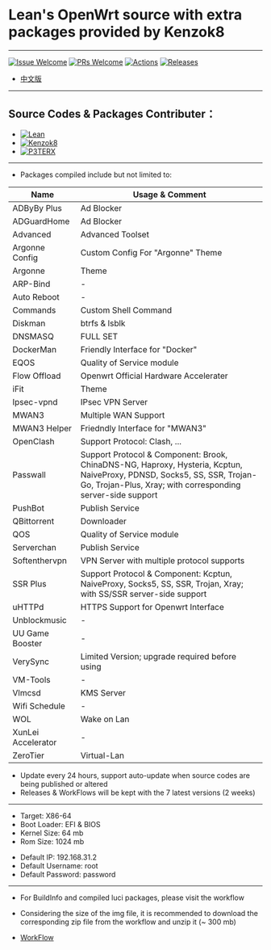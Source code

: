 # Lean's OpenWrt source with extra packages provided by Kenzok8

----

[1]: https://img.shields.io/badge/Issue-Welcome-brightgreen
[2]: https://github.com/Neurotoxin0/OpenWrt/issues/new
[3]: https://img.shields.io/badge/PRs-Welcome-brightgreen
[4]: https://github.com/Neurotoxin0/OpenWrt/pulls
[5]: https://img.shields.io/github/workflow/status/Neurotoxin0/OpenWrt/Project%20Openwrt%20CL
[6]: https://github.com/Neurotoxin0/OpenWrt/actions
[7]: https://img.shields.io/github/v/release/Neurotoxin0/OpenWrt
[8]: https://github.com/Neurotoxin0/OpenWrt/releases

[![Issue Welcome][1]][2]
[![PRs Welcome][3]][4]
[![Actions][5]][6]
[![Releases][7]][8]
- [中文版](https://github.com/Neurotoxin0/OpenWrt/blob/master/README.md "中文版")

----

## Source Codes & Packages Contributer：
+ [![Lean](https://img.shields.io/badge/OpenWrt%20Source%20Code-Lean-brightgreen?style=flat-square&logo=appveyor)](https://github.com/coolsnowwolf/lede) 
+ [![Kenzok8](https://img.shields.io/badge/OpenWrt%20Extra%20Packages-Kenzok8-brightgreen?style=flat-square&logo=appveyor)](https://github.com/kenzok8/openwrt-packages) 
+ [![P3TERX](https://img.shields.io/badge/Github%20WorkFlow%20Auto%20Build-P3TERX-brightgreen?style=flat-square&logo=appveyor)](https://github.com/P3TERX/Actions-OpenWrt)

----

+ Packages compiled include but not limited to: 

|Name|Usage & Comment
-|-
|ADByBy Plus|Ad Blocker|
|ADGuardHome|Ad Blocker|
|Advanced|Advanced Toolset|
|Argonne Config|Custom Config For "Argonne" Theme|
|Argonne|Theme|
|ARP-Bind|-|
|Auto Reboot|-|
|Commands|Custom Shell Command|
|Diskman|btrfs & lsblk|
|DNSMASQ|FULL SET|
|DockerMan|Friendly Interface for "Docker"|
|EQOS|Quality of Service module|
|Flow Offload|Openwrt Official Hardware Accelerater|
|iFit|Theme|
|Ipsec-vpnd|IPsec VPN Server|
|MWAN3|Multiple WAN Support|
|MWAN3 Helper|Friedndly Interface for "MWAN3"|
|OpenClash|Support Protocol: Clash, ...|
|Passwall|Support Protocol & Component: Brook, ChinaDNS-NG, Haproxy, Hysteria, Kcptun, NaiveProxy, PDNSD, Socks5, SS, SSR, Trojan-Go, Trojan-Plus, Xray; with corresponding server-side support|
|PushBot|Publish Service|
|QBittorrent|Downloader|
|QOS|Quality of Service module|
|Serverchan|Publish Service|
|Softenthervpn|VPN Server with multiple protocol supports|
|SSR Plus|Support Protocol & Component: Kcptun, NaiveProxy, Socks5, SS, SSR, Trojan, Xray; with SS/SSR server-side support|
|uHTTPd|HTTPS Support for Openwrt Interface|
|Unblockmusic|-|
|UU Game Booster|-|
|VerySync|Limited Version; upgrade required before using|
|VM-Tools|-|
|Vlmcsd|KMS Server|
|Wifi Schedule|-|
|WOL|Wake on Lan|
|XunLei Accelerator|-|
|ZeroTier|Virtual-Lan|

- Update every 24 hours, support auto-update when source codes are being published or altered
- Releases & WorkFlows will be kept with the 7 latest versions (2 weeks)

----

- Target: X86-64
- Boot Loader: EFI & BIOS
- Kernel Size: 64 mb
- Rom Size: 1024 mb
+ Default IP: 192.168.31.2
+ Default Username: root
+ Default Password: password

----

+ For BuildInfo and compiled luci packages, please visit the workflow
- Considering the size of the img file, it is recommended to download the corresponding zip file from the workflow and unzip it (~ 300 mb)
+ [WorkFlow](https://github.com/Neurotoxin0/OpenWrt/actions "WorkFlow")
